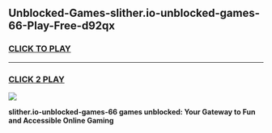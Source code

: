 
## Unblocked-Games-slither.io-unblocked-games-66-Play-Free-d92qx
<h3>
<a href="https://premium76.site?title=slither.io-unblocked-games-66&ref=15A">CLICK TO PLAY</a></h3>
<hr>

<h3>
<a href="https://premium76.site?title=slither.io-unblocked-games-66&ref=15A">CLICK 2 PLAY</a>
  
</h3>

<a href="https://premium76.site?title=slither.io-unblocked-games-66&ref=15A"><img src="https://clearcache.store/games.png"></a>


**slither.io-unblocked-games-66 games unblocked: Your Gateway to Fun and Accessible Online Gaming**
